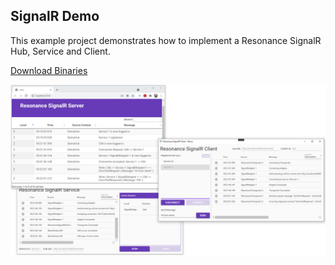 ## SignalR Demo
This example project demonstrates how to implement a Resonance SignalR Hub, Service and Client.

[Download Binaries](https://sirilix.blob.core.windows.net/resonance/demos/Resonance%20SignalR%20Demo.zip)

![alt tag](https://github.com/royben/Resonance/blob/dev/source/Examples/SignalR/preview.png?raw=true)
